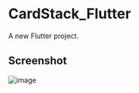 # CardStack_Flutter

A new Flutter project.


## Screenshot

![image](https://github.com/ly05010419/CardStack_Flutter/blob/master/show.gif?raw=true)


